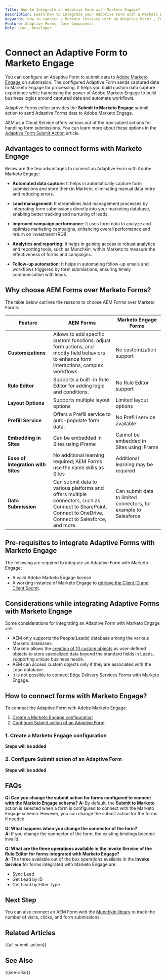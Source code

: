 ```yaml
---
Title: How to Integrate an Adaptive Form with Marketo Engage?
Description: Learn how to integrate your Adaptive Form with a Marketo Engage instance.
Keywords: How to connect a Marketo instance with an Adaptive Form? , Connect a form to Marketo, Integrate a form with Marketo Engage, Integrate an Adaptive Form with a Marketo instance, Submit data from form to Marketo. 
Feature: Adaptive Forms, Core Components
Role: User, Developer
---
```


# Connect an Adaptive Form to Marketo Engage

You can configure an Adaptive Form to submit data to [Adobe Marketo Engage](https://experienceleague.adobe.com/en/docs/marketo/using/home) on submission. The configured Adaptive Form sends captured data to Marketo Engage for processing. It helps you build custom data capture experience while harnessing the power of Adobe Marketo Engage to build business logics around captured data and automate workflows.

Adaptive Forms editor provides the **Submit to Marketo Engage** submit action to send Adaptive Forms data to Adobe Marketo Engage. 

AEM as a Cloud Service offers various out of the box submit actions for handling form submissions. You can learn more about these options in the [Adaptive Form Submit Action](/help/forms/configure-submit-actions-core-components.md) article.

## Advantages to connect forms with Marketo Engage

Below are the few advantages to connect an Adaptive Form with Adobe Marketo Engage:

* **Automated data capture**: It helps in automatically capture form submissions and store them in Marketo, eliminating manual data entry and reducing errors.

* **Lead management**: It streamlines lead management processes by integrating form submissions directly into your marketing database, enabling better tracking and nurturing of leads.

* **Improved campaign performance**: It uses form data to analyze and optimize marketing campaigns, enhancing overall performance and return on investment (ROI).

* **Analytics and reporting**: It helps in gaining access to robust analytics and reporting tools, such as Munchkin, within Marketo to measure the effectiveness of forms and campaigns.

* **Follow-up automation**: It helps in automating follow-up emails and workflows triggered by form submissions, ensuring timely communication with leads.

## Why choose AEM Forms over Marketo Forms?

The table below outlines the reasons to choose AEM Forms over Marketo Forms:

| **Feature** | **AEM Forms**| **Marketo Engage Forms** |
|-------------------------------------|----------------------------------------------------------------------|-----------------------------------------------------------|
| **Customizations** | Allows to add specific custom functions, adjust form actions, and modify field behaviors to enhance form interactions, complex workflows | No customization support |
| **Rule Editor**| Supports a built-in Rule Editor for adding logic and conditions.      | No Rule Editor support|
| **Layout Options** | Supports multiple layout options| Limited layout options |
| **Prefill Service** | Offers a Prefill service to auto-populate form data. | No Prefill service available|
| **Embedding in Sites** | Can be embedded in Sites using iFrame| Cannot be embedded in Sites using iFrame|
| **Ease of Integration with Sites**  | No additional learning required; AEM Forms use the same skills as Sites | Additional learning may be required|
| **Data Submission**| Can submit data to various platforms and offers multiple connectors, such as Connect to SharePoint, Connect to OneDrive, Connect to Salesforce, and more.| Can submit data to limited connectors, for example to Salesforce |

## Pre-requisites to integrate Adaptive Forms with Marketo Engage

The following are required to integrate an Adaptive Form with Marketo Engage:

* A valid Adobe Marketo Engage license
* A working instance of Marketo Engage to [retrieve the Client ID and Client Secret](https://experienceleague.adobe.com/en/docs/marketo/using/product-docs/administration/additional-integrations/create-a-custom-service-for-use-with-rest-api).

## Considerations while integrating Adaptive Forms with Marketo Engage

Some considerations for integrating an Adaptive Form with Marketo Engage are:

* AEM only supports the People(Leads) database among the various Marketo databases.
* Marketo allows the [creation of 10 custom objects](https://experienceleague.adobe.com/en/docs/marketo/using/product-docs/administration/marketo-custom-objects/add-marketo-custom-object-fields) as user-defined objects to store specialized data beyond the standard fields in Leads, supporting unique business needs.
* AEM can access custom objects only if they are associated with the Lead database.
* It is not possible to connect Edge Delivery Services Forms with Marketo Engage.

## How to connect forms with Marketo Engage?

To connect the Adaptive Form with Adobe Marketo Engage:
1. [Create a Marketo Engage configuration](#1-create-a-marketo-engage-configuration) 
1. [Configure Submit action of an Adaptive Form](#2-configure-submit-action-of-an-adaptive-form)


### 1. Create a Marketo Engage configuration

**Steps will be added**

### 2. Configure Submit action of an Adaptive Form

**Steps will be added**

## FAQs

**Q: Can you change the submit action for forms configured to connect with the Marketo Engage schema?**
    **A:** By default, the **Submit to Marketo** action is selected when a form is configured to connect with the Marketo Engage schema. However, you can change the submit action for the forms if needed.

**Q: What happens when you change the connector of the form?**  
    **A:** If you change the connector of the form, the existing bindings become invalid.

**Q: What are the three operations available in the Invoke Service of the Rule Editor for forms integrated with Marketo Engage?**  
    **A:** The three available out of the box operations available in the **Invoke Service** for forms integrated with Marketo Engage are:
* Sync Lead
* Get Lead by ID
* Get Lead by Filter Type

## Next Step

You can also connect an AEM Form with the [Munchkin library](https://experienceleague.adobe.com/en/docs/marketo/using/product-docs/administration/setup/munchkin) to track the number of visits, clicks, and form submissions.

## Related Articles

{{af-submit-action}}

## See Also

{{see-also}}





